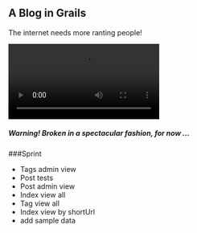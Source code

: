 ## A Blog in Grails

The internet needs more ranting people!

![alt text](https://s3-us-west-2.amazonaws.com/atronandbeyond.com/cMfkFGP.mp4)

##### Warning! Broken in a spectacular fashion, for now ...

###Sprint
* Tags admin view
* Post tests
* Post admin view
* Index view all
* Tag view all
* Index view by shortUrl
* add sample data